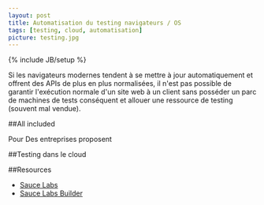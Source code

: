 ```yaml
---
layout: post
title: Automatisation du testing navigateurs / OS
tags: [testing, cloud, automatisation]
picture: testing.jpg
---
```

{% include JB/setup %}

Si les navigateurs modernes tendent à se mettre à jour automatiquement et offrent des APIs de plus en plus normalisées, il n'est pas possible de garantir l'exécution normale d'un site web à un client sans posséder un parc de machines de tests conséquent et allouer une ressource de testing (souvent mal vendue).

##All included

Pour 
Des entreprises proposent 

##Testing dans le cloud

##Resources
- [Sauce Labs](https://saucelabs.com/features)
- [Sauce Labs Builder](https://saucelabs.com/builder)